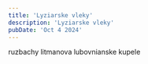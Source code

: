 ```yaml
---
title: 'Lyziarske vleky'
description: 'Lyziarske vleky'
pubDate: 'Oct 4 2024'
---
```


ruzbachy
litmanova
lubovnianske kupele